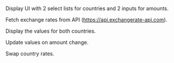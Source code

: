 Display UI with 2 select lists for countries and 2 inputs for amounts.

Fetch exchange rates from API (https://api.exchangerate-api.com).

Display the values for both countries.

Update values on amount change.

Swap country rates.
